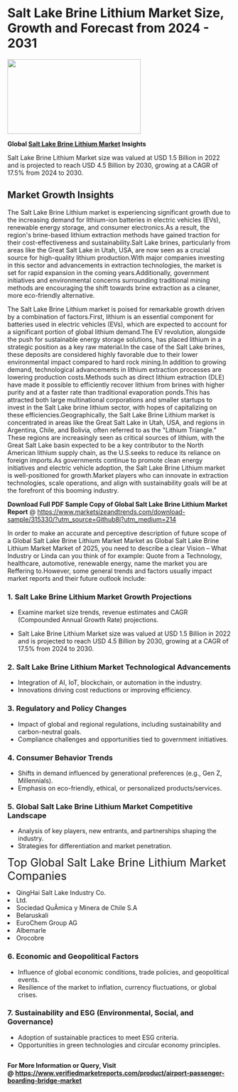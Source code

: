 <H1>Salt Lake Brine Lithium Market Size, Growth and Forecast from 2024 - 2031</H1><img class="aligncenter size-medium wp-image-584254" src="https://thirdeyenews.in/wp-content/uploads/2024/09/Global-Market-Research-300x168.jpeg" alt="" width="300" height="168" /><p><strong>Global&nbsp;<a href="https://www.marketsizeandtrends.com/download-sample/315330/?utm_source=Github8j?utm_medium=214">Salt Lake Brine Lithium Market</a> Insights</strong></p><p>Salt Lake Brine Lithium Market size was valued at USD 1.5 Billion in 2022 and is projected to reach USD 4.5 Billion by 2030, growing at a CAGR of 17.5% from 2024 to 2030.</p><p><h2>Market Growth Insights</h2> <p>The Salt Lake Brine Lithium market is experiencing significant growth due to the increasing demand for lithium-ion batteries in electric vehicles (EVs), renewable energy storage, and consumer electronics.As a result, the region's brine-based lithium extraction methods have gained traction for their cost-effectiveness and sustainability.Salt Lake brines, particularly from areas like the Great Salt Lake in Utah, USA, are now seen as a crucial source for high-quality lithium production.With major companies investing in this sector and advancements in extraction technologies, the market is set for rapid expansion in the coming years.Additionally, government initiatives and environmental concerns surrounding traditional mining methods are encouraging the shift towards brine extraction as a cleaner, more eco-friendly alternative.</p> <p>The Salt Lake Brine Lithium market is poised for remarkable growth driven by a combination of factors.First, lithium is an essential component for batteries used in electric vehicles (EVs), which are expected to account for a significant portion of global lithium demand.The EV revolution, alongside the push for sustainable energy storage solutions, has placed lithium in a strategic position as a key raw material.In the case of the Salt Lake brines, these deposits are considered highly favorable due to their lower environmental impact compared to hard rock mining.In addition to growing demand, technological advancements in lithium extraction processes are lowering production costs.Methods such as direct lithium extraction (DLE) have made it possible to efficiently recover lithium from brines with higher purity and at a faster rate than traditional evaporation ponds.This has attracted both large multinational corporations and smaller startups to invest in the Salt Lake brine lithium sector, with hopes of capitalizing on these efficiencies.Geographically, the Salt Lake Brine Lithium market is concentrated in areas like the Great Salt Lake in Utah, USA, and regions in Argentina, Chile, and Bolivia, often referred to as the "Lithium Triangle." These regions are increasingly seen as critical sources of lithium, with the Great Salt Lake basin expected to be a key contributor to the North American lithium supply chain, as the U.S.seeks to reduce its reliance on foreign imports.As governments continue to promote clean energy initiatives and electric vehicle adoption, the Salt Lake Brine Lithium market is well-positioned for growth.Market players who can innovate in extraction technologies, scale operations, and align with sustainability goals will be at the forefront of this booming industry.</p><p><span class=""><strong>Download Full PDF Sample Copy of Global Salt Lake Brine Lithium Market Report</strong> @ <a href="https://www.marketsizeandtrends.com/download-sample/315330/?utm_source=Github8j?utm_medium=214" target="_blank">https://www.marketsizeandtrends.com/download-sample/315330/?utm_source=Github8j?utm_medium=214</a></span></p><p>In order to make an accurate and perceptive description of future scope of a Global&nbsp;Salt Lake Brine Lithium Market Market as Global&nbsp;Salt Lake Brine Lithium Market Market of 2025, you need to describe a clear Vision &ndash; What Industry or Linda can you think of for example: Quote from a Technology, healthcare, automotive, renewable energy, name the market you are Reffering to.However, some general trends and factors usually impact market reports and their future outlook include:</p><h3>1.&nbsp;<strong>Salt Lake Brine Lithium Market Growth Projections</strong></h3><ul><li>Examine market size trends, revenue estimates and CAGR (Compounded Annual Growth Rate) projections.</li><li><p>Salt Lake Brine Lithium Market size was valued at USD 1.5 Billion in 2022 and is projected to reach USD 4.5 Billion by 2030, growing at a CAGR of 17.5% from 2024 to 2030.</p></li></ul><h3>2.&nbsp;<strong>Salt Lake Brine Lithium Market Technological Advancements</strong></h3><ul><li>Integration of AI, IoT, blockchain, or automation in the industry.</li><li>Innovations driving cost reductions or improving efficiency.</li></ul><h3>3.&nbsp;<strong>Regulatory and Policy Changes</strong></h3><ul><li>Impact of global and regional regulations, including sustainability and carbon-neutral goals.</li><li>Compliance challenges and opportunities tied to government initiatives.</li></ul><h3>4.&nbsp;<strong>Consumer Behavior Trends</strong></h3><ul><li>Shifts in demand influenced by generational preferences (e.g., Gen Z, Millennials).</li><li>Emphasis on eco-friendly, ethical, or personalized products/services.</li></ul><h3>5.&nbsp;<strong>Global Salt Lake Brine Lithium Market Competitive Landscape</strong></h3><ul><li>Analysis of key players, new entrants, and partnerships shaping the industry.</li><li>Strategies for differentiation and market penetration.</li></ul><p data-pm-slice="1 1 []"><span style="color: inherit; font-family: inherit; font-size: 25px;">Top Global Salt Lake Brine Lithium Market Companies</span></p><div class="" data-test-id=""><p><li>QingHai Salt Lake Industry Co.</li><li> Ltd.</li><li> Sociedad QuÃ­mica y Minera de Chile S.A</li><li> Belaruskali</li><li> EuroChem Group AG</li><li> Albemarle</li><li> Orocobre</li></p></div><h3>6.&nbsp;<strong>Economic and Geopolitical Factors</strong></h3><ul><li>Influence of global economic conditions, trade policies, and geopolitical events.</li><li>Resilience of the market to inflation, currency fluctuations, or global crises.</li></ul><h3>7.&nbsp;<strong>Sustainability and ESG (Environmental, Social, and Governance)</strong></h3><ul><li>Adoption of sustainable practices to meet ESG criteria.</li><li>Opportunities in green technologies and circular economy principles.</li></ul><h2><strong style="font-size: 14px;">For More Information or Query, Visit @&nbsp;</strong><a style="background-color: #ffffff; font-size: 14px;" href="https://www.marketsizeandtrends.com/report/salt-lake-brine-lithium-market/" target="_blank">https://www.verifiedmarketreports.com/product/airport-passenger-boarding-bridge-market</a></h2>